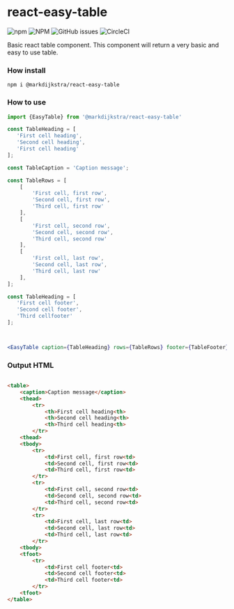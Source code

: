 # react-easy-table

![npm](https://img.shields.io/npm/v/@markdijkstra/react-easy-table)
![NPM](https://img.shields.io/npm/l/@markdijkstra/react-easy-table)
![GitHub issues](https://img.shields.io/github/issues/MarkDijkstra/react-easy-table)
![CircleCI](https://img.shields.io/circleci/build/github/MarkDijkstra/react-easy-table)


Basic react table component. This component will return a very basic and easy to use table.

### How install


```npm
npm i @markdijkstra/react-easy-table
```


### How to use


```jsx
import {EasyTable} from '@markdijkstra/react-easy-table'

const TableHeading = [
   'First cell heading',
   'Second cell heading',
   'First cell heading'
];

const TableCaption = 'Caption message';

const TableRows = [
    [
        'First cell, first row',
        'Second cell, first row',
        'Third cell, first row'
    ],
    [
        'First cell, second row',
        'Second cell, second row',
        'Third cell, second row'
    ],
    [
        'First cell, last row',
        'Second cell, last row',
        'Third cell, last row'
    ],
];

const TableHeading = [
   'First cell footer',
   'Second cell footer',
   'Third cellfooter'
];



<EasyTable caption={TableHeading} rows={TableRows} footer={TableFooter} className="table_class" />

```


### Output HTML

```html

<table>
    <caption>Caption message</caption>
    <thead>
        <tr>
            <th>First cell heading<th>
            <th>Second cell heading<th>
            <th>Third cell heading<th>
        </tr>
    <thead>
    <tbody>
        <tr>
            <td>First cell, first row<td>
            <td>Second cell, first row<td>
            <td>Third cell, first row<td>
        </tr>
        <tr>
            <td>First cell, second row<td>
            <td>Second cell, second row<td>
            <td>Third cell, second row<td>
        </tr>
        <tr>
            <td>First cell, last row<td>
            <td>Second cell, last row<td>
            <td>Third cell, last row<td>
        </tr>
    <tbody>    
    <tfoot>
        <tr>
            <td>First cell footer<td>
            <td>Second cell footer<td>
            <td>Third cell footer<td>
        </tr>
    <tfoot>  
</table>

```


